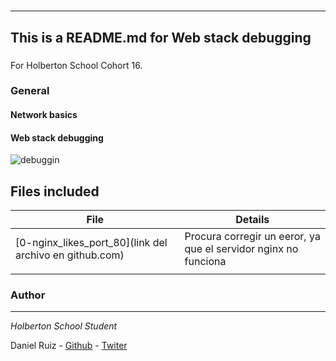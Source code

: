 # 
***
## This is a README.md for Web stack debugging
### 

For Holberton School
Cohort 16.

### General

#### Network basics
#### Web stack debugging


![debuggin](https://s3.amazonaws.com/intranet-projects-files/holbertonschool-sysadmin_devops/271/B4eeypV.jpg)



## Files included

| File                 | Details                                    |
|--------------------- | ------------------------------------------ |
| [0-nginx_likes_port_80](link del archivo en github.com) |Procura corregir un eeror, ya que el servidor nginx no funciona|
| []() |	       |


### Author
***
*Holberton School Student*

Daniel Ruiz  - [Github](https://github.com/ruizdani301) - [Twiter](https://twitter.com/@ruizdani301)


